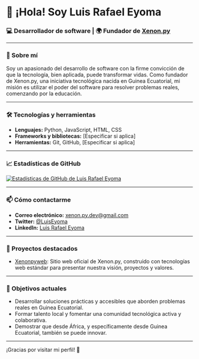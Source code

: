 # 👋 ¡Hola! Soy Luis Rafael Eyoma

### 💻 Desarrollador de software | 🌍 Fundador de [Xenon.py](https://github.com/Xenon0001/Xenonpyweb)

---

### 🚀 Sobre mí

Soy un apasionado del desarrollo de software con la firme convicción de que la tecnología, bien aplicada, puede transformar vidas. Como fundador de Xenon.py, una iniciativa tecnológica nacida en Guinea Ecuatorial, mi misión es utilizar el poder del software para resolver problemas reales, comenzando por la educación.

---

### 🛠️ Tecnologías y herramientas

- **Lenguajes:** Python, JavaScript, HTML, CSS
- **Frameworks y bibliotecas:** [Especificar si aplica]
- **Herramientas:** Git, GitHub, [Especificar si aplica]

---

### 📈 Estadísticas de GitHub

[![Estadísticas de GitHub de Luis Rafael Eyoma](https://github-readme-stats.vercel.app/api?username=Xenon0001&show_icons=true&theme=radical)](https://github.com/Xenon0001)

---

### 📫 Cómo contactarme

- **Correo electrónico:** xenon.py.dev@gmail.com
- **Twitter:** [@LuisEyoma](https://twitter.com/LuisEyoma)
- **LinkedIn:** [Luis Rafael Eyoma](https://www.linkedin.com/in/luisrafaeleyoma)

---

### 🌟 Proyectos destacados

- [Xenonpyweb](https://github.com/Xenon0001/Xenonpyweb): Sitio web oficial de Xenon.py, construido con tecnologías web estándar para presentar nuestra visión, proyectos y valores.

---

### 📌 Objetivos actuales

- Desarrollar soluciones prácticas y accesibles que aborden problemas reales en Guinea Ecuatorial.
- Formar talento local y fomentar una comunidad tecnológica activa y colaborativa.
- Demostrar que desde África, y específicamente desde Guinea Ecuatorial, también se puede innovar.

---

¡Gracias por visitar mi perfil! 🚀
